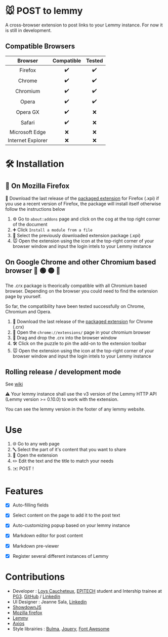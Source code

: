 # :mouse: POST to lemmy
A cross-browser extension to post links to your Lemmy instance.
For now it is still in development.

## Compatible Browsers
| Browser | Compatible | Tested |
|:-------:|:------------:|:--------:|
| Firefox | :heavy_check_mark: | :heavy_check_mark: |
| Chrome | :heavy_check_mark: | :heavy_check_mark: |
| Chromium | :heavy_check_mark: | :heavy_check_mark: |
| Opera | :heavy_check_mark: | :heavy_check_mark: |
| Opera GX | :heavy_check_mark: | :x: |
| Safari | :heavy_check_mark: | :x: |
| Microsoft Edge | :x: | :x: |
| Internet Explorer | :x: | :x: |
# :hammer_and_wrench: Installation

## :fox_face: On Mozilla Firefox
:file_folder: Download the last release of the [packaged extension](https://github.com/NiceOpenSource/posttolemmy/releases/latest) for Firefox (.xpi)
if you use a recent version of Firefox, the package will install itself otherwise follow the instructions below

1. :gear: Go to ``about:addons`` page and click on the cog at the top right corner of the document
2. :heavy_plus_sign: Click ``Install a module from a file``
3. :open_file_folder: Select the previously downloaded extension package (.xpi)
4. :mouse: Open the extension using the icon at the top-right corner of your browser window and input the login intels to your Lemmy instance


## On Google Chrome and other Chromium based browser :large_blue_circle: :green_circle: :yellow_circle: :red_circle:
The .crx package is theorically compatible with all Chromium based browser. Depending on the browser you could need to find the extension page by yourself.

So far, the compatibility have been tested successfully on Chrome, Chromium and Opera.
1. :file_folder: Download the last release of the [packaged extension](https://github.com/NiceOpenSource/posttolemmy/releases/latest) for Chrome (.crx)
2. 🧩 Open the ``chrome://extensions/`` page in your chromium browser
3. :open_file_folder:  Drag and drop the .crx into the browser window
4. :hammer_and_wrench: Click on the puzzle to pin the add-on to the extension toolbar 
5. :mouse: Open the extension using the icon at the top-right corner of your browser window and input the login intels to your Lemmy instance

## Rolling release / development mode
See [wiki](https://github.com/NiceOpenSource/posttolemmy/wiki/Rolling-release-installation)

:warning: Your lemmy instance shall use the v3 version of the Lemmy HTTP API (Lemmy version >= 0.10.0) to work with the extension.

You can see the lemmy version in the footer of any lemmy website.

# Use
1. :globe_with_meridians: Go to any web page 
2. :abc: Select the part of it's content that you want to share 
3. 🧩 Open the extension 
4. :pencil2: Edit the text and the title to match your needs 
5. :envelope: POST ! 

# Features
- [x] Auto-filling fields
- [x] Select content on the page to add it to the post text
- [x] Auto-customizing popup based on your lemmy instance
- [x] Markdown editor for post content
- [x] Markdown pre-viewer
- [x] Register several different instances of Lemmy


# Contributions
* Developer : [Loys Caucheteux](https://cv.loys.me), [EPITECH](https://github.com/Epitech) student and Intership trainee at [PG3](https://github.com/pg3io). [GitHub](https://github.com/gummyWalrus) / [Linkedin](https://www.linkedin.com/in/loys-caucheteux-a99655205/)
* UI Designer : Jeanne Sala, [Linkedin](https://www.linkedin.com/in/jeanne-sala-846a55208/)
* [ShowdownJS](https://github.com/showdownjs/showdown)
* [Mozilla firefox](https://developer.mozilla.org/fr/firefox)
* [Lemmy](https://join-lemmy.org)
* [Axios](https://www.npmjs.com/package/axios)
* Style librairies : [Bulma](https://bulma.io/), [Jquery](https://jquery.com/), [Font Awesome](https://www.fontawesome.com)
